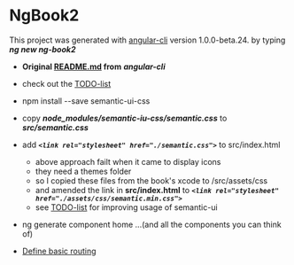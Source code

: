 # NgBook2

This project was generated with [angular-cli](https://github.com/angular/angular-cli) version 1.0.0-beta.24. by typing ***ng new ng-book2***

* **Original [README.md](./docu/README.md) from** ***angular-cli***
* check out the [TODO-list](./docu/todos.md)


* npm install --save semantic-ui-css
* copy ***node_modules/semantic-iu-css/semantic.css*** to ***src/semantic.css***
* add ***```<link rel="stylesheet" href="./semantic.css">```*** to src/index.html
    * above approach failt when it came to display icons
    * they need a themes folder
    * so I copied these files from the book's xcode to /src/assets/css
    * and amended the link in **src/index.html** to ***```<link rel="stylesheet" href="./assets/css/semantic.min.css">```***
    * see [TODO-list](./docu/todos.md) for improving usage of semantic-ui
* ng generate component home ...(and all the components you can think of)
* [Define basic routing](./docu/routing.md)

 